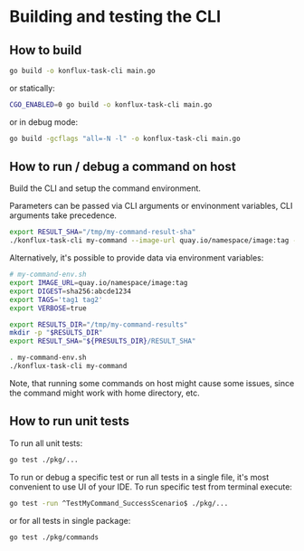 # Building and testing the CLI

## How to build

```bash
go build -o konflux-task-cli main.go
```
or statically:
```bash
CGO_ENABLED=0 go build -o konflux-task-cli main.go
```
or in debug mode:
```bash
go build -gcflags "all=-N -l" -o konflux-task-cli main.go
```

## How to run / debug a command on host

Build the CLI and setup the command environment.

Parameters can be passed via CLI arguments or envinonment variables, CLI arguments take precedence.

```bash
export RESULT_SHA="/tmp/my-command-result-sha"
./konflux-task-cli my-command --image-url quay.io/namespace/image:tag --digest sha256:abcde1234 --tags tag1 tag2
```

Alternatively, it's possible to provide data via environment variables:

```bash
# my-command-env.sh
export IMAGE_URL=quay.io/namespace/image:tag
export DIGEST=sha256:abcde1234
export TAGS='tag1 tag2'
export VERBOSE=true

export RESULTS_DIR="/tmp/my-command-results"
mkdir -p "$RESULTS_DIR"
export RESULT_SHA="${PRESULTS_DIR}/RESULT_SHA"
```
```bash
. my-command-env.sh
./konflux-task-cli my-command
```

Note, that running some commands on host might cause some issues, since the command might work with home directory, etc.

## How to run unit tests

To run all unit tests:
```bash
go test ./pkg/...
```

To run or debug a specific test or run all tests in a single file, it's most convenient to use UI of your IDE.
To run specific test from terminal execute:
```bash
go test -run ^TestMyCommand_SuccessScenario$ ./pkg/...
```
or for all tests in single package:
```bash
go test ./pkg/commands
```
